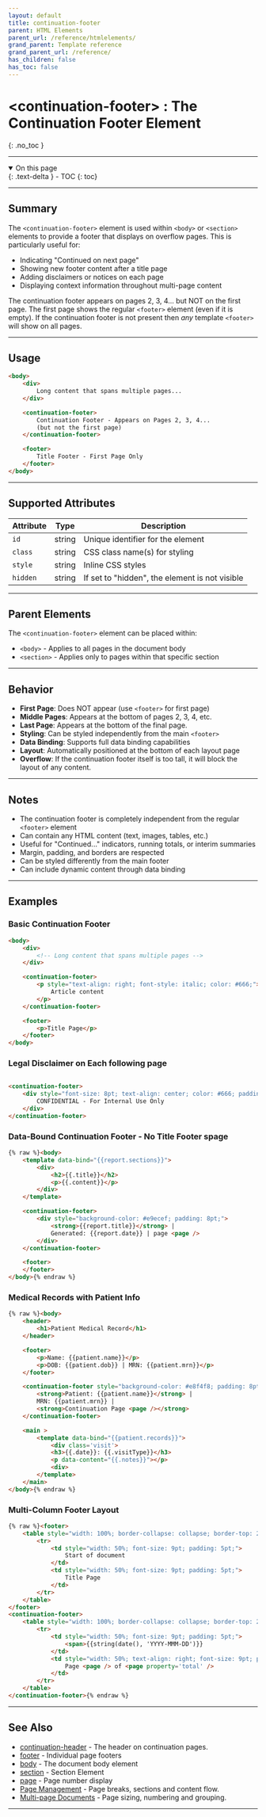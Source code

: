 ```yaml
---
layout: default
title: continuation-footer
parent: HTML Elements
parent_url: /reference/htmlelements/
grand_parent: Template reference
grand_parent_url: /reference/
has_children: false
has_toc: false
---
```


# &lt;continuation-footer&gt; : The Continuation Footer Element
{: .no_toc }

---

<details open class='top-toc' markdown="block">
  <summary>
    On this page
  </summary>
  {: .text-delta }
- TOC
{: toc}
</details>

---

## Summary

The `<continuation-footer>` element is used within `<body>` or `<section>` elements to provide a footer that displays on overflow pages. This is particularly useful for:
- Indicating "Continued on next page"
- Showing new footer content after a title page
- Adding disclaimers or notices on each page
- Displaying context information throughout multi-page content

The continuation footer appears on pages 2, 3, 4... but NOT on the first page. The first page shows the regular `<footer>` element (even if it is empty).
If the continuation footer is not present then *any* template `<footer>` will show on all pages.

---

## Usage

```html
<body>
    <div>
        Long content that spans multiple pages...
    </div>

    <continuation-footer>
        Continuation Footer - Appears on Pages 2, 3, 4...
        (but not the first page)
    </continuation-footer>

    <footer>
        Title Footer - First Page Only
    </footer>
</body>
```

---

## Supported Attributes

| Attribute | Type | Description |
|-----------|------|-------------|
| `id` | string | Unique identifier for the element |
| `class` | string | CSS class name(s) for styling |
| `style` | string | Inline CSS styles |
| `hidden` | string | If set to "hidden", the element is not visible |

---

## Parent Elements

The `<continuation-footer>` element can be placed within:
- `<body>` - Applies to all pages in the document body
- `<section>` - Applies only to pages within that specific section

---

## Behavior

- **First Page**: Does NOT appear (use `<footer>` for first page)
- **Middle Pages**: Appears at the bottom of pages 2, 3, 4, etc.
- **Last Page**:  Appears at the bottom of the final page.
- **Styling**: Can be styled independently from the main `<footer>`
- **Data Binding**: Supports full data binding capabilities
- **Layout**: Automatically positioned at the bottom of each layout page
- **Overflow**: If the continuation footer itself is too tall, it will block the layout of any content.

---

## Notes

- The continuation footer is completely independent from the regular `<footer>` element
- Can contain any HTML content (text, images, tables, etc.)
- Useful for "Continued..." indicators, running totals, or interim summaries
- Margin, padding, and borders are respected
- Can be styled differently from the main footer
- Can include dynamic content through data binding

---

## Examples

### Basic Continuation Footer

```html
<body>
    <div>
        <!-- Long content that spans multiple pages -->
    </div>

    <continuation-footer>
        <p style="text-align: right; font-style: italic; color: #666;">
            Article content
        </p>
    </continuation-footer>

    <footer>
        <p>Title Page</p>
    </footer>
</body>
```


### Legal Disclaimer on Each following page

```html

<continuation-footer>
    <div style="font-size: 8pt; text-align: center; color: #666; padding: 5pt; border-top: 1pt solid #ccc;">
        CONFIDENTIAL - For Internal Use Only
    </div>
</continuation-footer>

```

### Data-Bound Continuation Footer - No Title Footer spage

```html
{% raw %}<body>
    <template data-bind="{{report.sections}}">
        <div>
            <h2>{{.title}}</h2>
            <p>{{.content}}</p>
        </div>
    </template>

    <continuation-footer>
        <div style="background-color: #e9ecef; padding: 8pt;">
            <strong>{{report.title}}</strong> |
            Generated: {{report.date}} | page <page /> 
        </div>
    </continuation-footer>

    <footer>
    </footer>
</body>{% endraw %}
```

### Medical Records with Patient Info

```html
{% raw %}<body>
    <header>
        <h1>Patient Medical Record</h1>
    </header>

    <footer>
        <p>Name: {{patient.name}}</p>
        <p>DOB: {{patient.dob}} | MRN: {{patient.mrn}}</p>
    </footer>

    <continuation-footer style="background-color: #e8f4f8; padding: 8pt;">
        <strong>Patient: {{patient.name}}</strong> |
        MRN: {{patient.mrn}} |
        <strong>Continuation Page <page /></strong>
    </continuation-footer>

    <main >
        <template data-bind="{{patient.records}}">
            <div class='visit'>
            <h3>{{.date}}: {{.visitType}}</h3>
            <p data-content="{{.notes}}"></p>
            <div>
        </template>
    </main>
</body>{% endraw %}
```


### Multi-Column Footer Layout

```html
{% raw %}<footer>
    <table style="width: 100%; border-collapse: collapse; border-top: 2pt solid #333;">
        <tr>
            <td style="width: 50%; font-size: 9pt; padding: 5pt;">
                Start of document
            </td>
            <td style="width: 50%; font-size: 9pt; padding: 5pt;">
                Title Page
            </td>
        </tr>
    </table>
</footer>
<continuation-footer>
    <table style="width: 100%; border-collapse: collapse; border-top: 2pt solid #333;">
        <tr>
            <td style="width: 50%; font-size: 9pt; padding: 5pt;">
                <span>{{string(date(), 'YYYY-MMM-DD')}}
            </td>
            <td style="width: 50%; text-align: right; font-size: 9pt; padding: 5pt;">
                Page <page /> of <page property='total' />
            </td>
        </tr>
    </table>
</continuation-footer>{% endraw %}
```

---

## See Also

- [continuation-header](html_continuation-header_element) - The header on continuation pages.
- [footer](html_footer_element) - Individual page footers
- [body](html_body_element) - The document body element
- [section](html_section_element) - Section Element
- [page](html_page_element) - Page number display
- [Page Management](learning/styles/page_layout) - Page breaks, sections and content flow.
- [Multi-page Documents](/learning/styles/page_sizes) - Page sizing, numbering and grouping.

---
